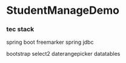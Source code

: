 # StudentManageDemo

### tec stack
spring boot
freemarker
spring jdbc

bootstrap
select2
daterangepicker
datatables
